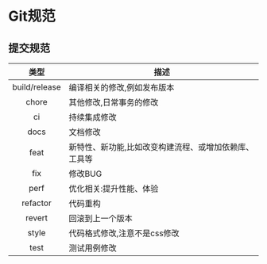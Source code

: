 # Git规范

## 提交规范

|     类型      | 描述                                                  |
| :-----------: | ----------------------------------------------------- |
| build/release | 编译相关的修改,例如发布版本                           |
|     chore     | 其他修改,日常事务的修改                               |
|      ci       | 持续集成修改                                          |
|     docs      | 文档修改                                              |
|     feat      | 新特性、新功能,比如改变构建流程、或增加依赖库、工具等 |
|      fix      | 修改BUG                                               |
|     perf      | 优化相关:提升性能、体验                               |
|   refactor    | 代码重构                                              |
|    revert     | 回滚到上一个版本                                      |
|     style     | 代码格式修改,注意不是css修改                          |
|     test      | 测试用例修改                                          |

